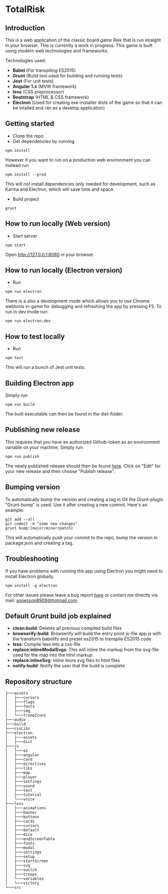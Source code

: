 TotalRisk
==========

## Introduction

This is a web application of the classic board game Risk that is run straight in your browser. This is currently a work in progress. This game is built using modern web technologies and frameworks.

Technologies used:

- **Babel** (For transpiling ES2015)
- **Grunt** (Build tool used for building and running tests)
- **Jest** (For unit tests)
- **Angular 1.x** (MVW framework)
- **less** (CSS preprocessor)
- **Bootstrap** (HTML & CSS framework)
- **Electron** (Used for creating exe-installer dists of the game so that it can be intalled and ran as a desktop application)

## Getting started

- Clone the repo
- Get dependencies by running

```
npm install
```

However if you want to run on a production web environment you can instead run

```
npm install --prod
```

This will not install dependencies only needed for development, such as Karma and Electron, which will save time and space.

- Build project

```
grunt
```

## How to run locally (Web version)

- Start server

```
npm start
```
Open http://127.0.0.1:8080 in your browser.

## How to run locally (Electron version)

- Run

```
npm run electron
```

There is a also a development mode which allows you to use Chrome webtools in-game for debugging and refreshing the app by pressing F5. To run in dev mode run:

```
npm run electron:dev
```

## How to test locally

- Run

```
npm test
```

This will run a bunch of Jest unit tests.

## Building Electron app

Simply run

```
npm run build
```

The built executable can then be found in the dist-folder.

## Publishing new release

This requires that you have an authorized Github-token as an environment variable on your machine. Simply run:

```
npm run publish
```

The newly published release should then be found [here](https://github.com/ToWelie89/TotalRisk/releases/). Click on "Edit" for your new release and then choose "Publish release".

## Bumping version

To automatically bump the version and creating a tag in Git the Grunt-plugin "Grunt-bump" is used. Use it after creating a new commit. Here's an example:

```
git add --all
git commit -m "some new changes"
grunt bump:[major/minor/patch]
```

This will automatically push your commit to the repo, bump the version in package.json and creating a tag.

## Troubleshooting

If you have problems with running the app using Electron you might need to install Electron globally.

```
npm install -g electron
```

For other issues please leave a bug report [here](https://github.com/ToWelie89/TotalRisk/issues) or contact me directly via mail: sonesson8909@hotmail.com

## Default Grunt build job explained

+ **clean:build**: Deletes all previous compiled build files
+ **browserify:build**: Browserify will build the entry point js-file app.js with the transform babelify and preset es2015 to transpile ES2015 code
+ **less**: Compile less into a css-file
+ **replace:inlineModalSvgs**: This will inline the markup from the svg-file used for the map into the html markup
+ **replace:inlineSvg**: Inline more svg files to html files
+ **notify:build**: Notify the user that the build is complete

## Repository structure
```
├───assets
│   ├───cursors
│   ├───flags
│   ├───fonts
│   ├───img
│   └───troopIcons
├───audio
├───build
├───cssLibs
├───electron
│   ├───assets
│   ├───dist
├───js
│   ├───ai
│   ├───angular
│   ├───card
│   ├───directives
│   ├───libs
│   ├───map
│   ├───player
│   ├───settings
│   ├───sound
│   ├───test
│   ├───tutorial
│   └───voice
├───less
│   ├───animations
│   ├───banner
│   ├───buttons
│   ├───cards
│   ├───cursors
│   ├───default
│   ├───dice
│   ├───endScreenTable
│   ├───fonts
│   ├───modal
│   ├───settings
│   ├───setup
│   ├───startScreen
│   ├───svg
│   ├───switch
│   ├───troops
│   └───variables
│   └───victory
└───src
```
